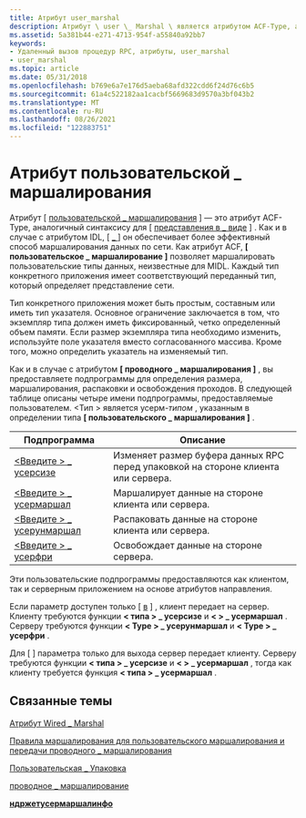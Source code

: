 ```yaml
---
title: Атрибут user_marshal
description: Атрибут \ user \_ Marshal \ является атрибутом ACF-Type, аналогичным синтаксису \ представить \_ как \.
ms.assetid: 5a381b44-e271-4713-954f-a55840a92bb7
keywords:
- Удаленный вызов процедур RPC, атрибуты, user_marshal
- user_marshal
ms.topic: article
ms.date: 05/31/2018
ms.openlocfilehash: b769e6a7e176d5aeba68afd322cdd6f24d76c6b5
ms.sourcegitcommit: 61a4c522182aa1cacbf5669683d9570a3bf043b2
ms.translationtype: MT
ms.contentlocale: ru-RU
ms.lasthandoff: 08/26/2021
ms.locfileid: "122883751"
---
```

# <a name="the-user_marshal-attribute"></a>Атрибут пользовательской \_ маршалирования

Атрибут \[ [пользовательской \_ маршалирования](/windows/desktop/Midl/user-marshal) \] — это атрибут ACF-Type, аналогичный синтаксису для \[ [представления в \_ виде](/windows/desktop/Midl/represent-as) \] . Как и в случае с атрибутом IDL, \[ [ \_ ](/windows/desktop/Midl/wire-marshal) \] он обеспечивает более эффективный способ маршалирования данных по сети. Как атрибут ACF, **\[ пользовательское \_ маршалирование \]** позволяет маршалировать пользовательские типы данных, неизвестные для MIDL. Каждый тип конкретного приложения имеет соответствующий переданный тип, который определяет представление сети.

Тип конкретного приложения может быть простым, составным или иметь тип указателя. Основное ограничение заключается в том, что экземпляр типа должен иметь фиксированный, четко определенный объем памяти. Если размер экземпляра типа необходимо изменить, используйте поле указателя вместо согласованного массива. Кроме того, можно определить указатель на изменяемый тип.

Как и в случае с атрибутом **\[ проводного \_ маршалирования \]** , вы предоставляете подпрограммы для определения размера, маршалирования, распаковки и освобождения проходов. В следующей таблице описаны четыре имени подпрограммы, предоставляемые пользователем. &lt;Тип &gt; является усерм-*типом* , указанным в определении типа **\[ пользовательского \_ маршалирования \]** .



| Подпрограмма                                                            | Описание                                                               |
|--------------------------------------------------------------------|---------------------------------------------------------------------------|
| [&lt;Введите &gt; \_ усерсизе](the-type-usersize-function.md)           | Изменяет размер буфера данных RPC перед упаковкой на стороне клиента или сервера. |
| [&lt;Введите &gt; \_ усермаршал](the-type-usermarshal-function.md)     | Маршалирует данные на стороне клиента или сервера.                           |
| [&lt;Введите &gt; \_ усерунмаршал](the-type-userunmarshal-function.md) | Распаковать данные на стороне клиента или сервера.                         |
| [&lt;Введите &gt; \_ усерфри](the-type-userfree-function.md)           | Освобождает данные на стороне сервера.                                        |



 

Эти пользовательские подпрограммы предоставляются как клиентом, так и серверным приложением на основе атрибутов направления.

Если параметр доступен только \[ [в](/windows/desktop/Midl/in) \] , клиент передает на сервер. Клиенту требуются функции **&lt; типа &gt; \_ усерсизе** и **&lt; &gt; \_ усермаршал** . Серверу требуются функции **&lt; Type &gt; \_ усерунмаршал** и **&lt; Type &gt; \_ усерфри** .

Для \[ [](/windows/desktop/Midl/out-idl) \] параметра только для выхода сервер передает клиенту. Серверу требуются функции **&lt; типа &gt; \_ усерсизе** и **&lt; &gt; \_ усермаршал** , тогда как клиенту требуется функция **&lt; типа &gt; \_ усермаршал** .

## <a name="related-topics"></a>Связанные темы

<dl> <dt>

[Атрибут Wired \_ Marshal](the-wire-marshal-attribute.md)
</dt> <dt>

[Правила маршалирования для пользовательского маршалирования и передачи проводного \_ маршалирования](marshaling-rules-for-user-marshal-and-wire-marshal.md)
</dt> <dt>

[Пользовательская \_ Упаковка](/windows/desktop/Midl/user-marshal)
</dt> <dt>

[проводное \_ маршалирование](/windows/desktop/Midl/wire-marshal)
</dt> <dt>

[**ндржетусермаршалинфо**](/windows/desktop/api/Rpcndr/nf-rpcndr-ndrgetusermarshalinfo)
</dt> </dl>

 

 

